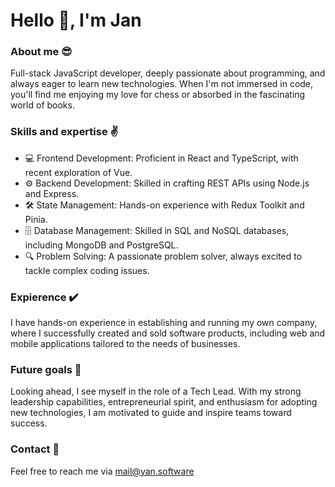 # Hello 👋, I'm Jan

### About me 😎
Full-stack JavaScript developer, deeply passionate about programming, and always eager to learn new technologies. When I'm not immersed in code, you'll find me enjoying my love for chess or absorbed in the fascinating world of books.

### Skills and expertise ✌️
- 💻 Frontend Development: Proficient in React and TypeScript, with recent exploration of Vue.
- ⚙️ Backend Development: Skilled in crafting REST APIs using Node.js and Express.
- 🛠️ State Management: Hands-on experience with Redux Toolkit and Pinia.
- 🗄️ Database Management: Skilled in SQL and NoSQL databases, including MongoDB and PostgreSQL.
- 🔍 Problem Solving: A passionate problem solver, always excited to tackle complex coding issues.

### Expierence ✔️
I have hands-on experience in establishing and running my own company, where I successfully created and sold software products, including web and mobile applications tailored to the needs of businesses.

### Future goals 🚀
Looking ahead, I see myself in the role of a Tech Lead. With my strong leadership capabilities, entrepreneurial spirit, and enthusiasm for adopting new technologies, I am motivated to guide and inspire teams toward success.

### Contact 🤙
Feel free to reach me via mail@yan.software
